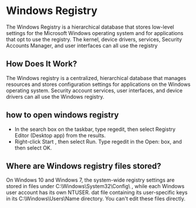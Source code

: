 # Windows Registry

The Windows Registry is a hierarchical database that stores low-level settings for the Microsoft Windows operating system and for applications that opt to use the registry. The kernel, device drivers, services, Security Accounts Manager, and user interfaces can all use the registry

 ##  How Does It Work?
 
 The Windows registry is a centralized, hierarchical database that manages resources and stores configuration settings for applications on the Windows operating system. Security account services, user interfaces, and device drivers can all use the Windows registry.
 
 ## how to open windows registry
 
* In the search box on the taskbar, type regedit, then select Registry Editor (Desktop app) from the results.
* Right-click Start , then select Run. Type regedit in the Open: box, and then select OK.

## Where are Windows registry files stored?
On Windows 10 and Windows 7, the system-wide registry settings are stored in files under C:\Windows\System32\Config\ , while each Windows user account has its own NTUSER. dat file containing its user-specific keys in its C:\Windows\Users\Name directory. You can't edit these files directly.
